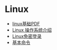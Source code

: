 # Linux

- [linux基础PDF](./linux.pdf)
- [Linux 操作系统介绍](./introduce.md)
- [Linux免密登录](./login.md) 
- [基本命令](command.md)





